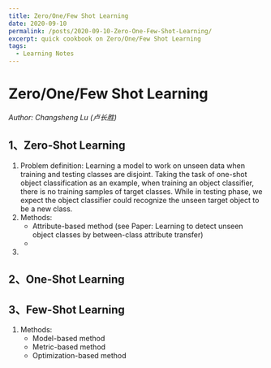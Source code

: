 ```yaml
---
title: Zero/One/Few Shot Learning
date: 2020-09-10
permalink: /posts/2020-09-10-Zero-One-Few-Shot-Learning/
excerpt: quick cookbook on Zero/One/Few Shot Learning
tags:
  - Learning Notes
---
```


# Zero/One/Few Shot Learning  
*Author: Changsheng Lu (卢长胜)*

## 1、Zero-Shot Learning  
1) Problem definition: Learning a model to work on unseen data when training and testing classes are disjoint. Taking the task of one-shot object classification as an example, when training an object classifier, there is no training samples of target classes. While in testing phase, we expect the object classifier could recognize the unseen target object to be a new class.
2) Methods:
   - Attribute-based method (see Paper: Learning to detect unseen object classes by between-class attribute transfer)
   - 
3) 


## 2、One-Shot Learning 



## 3、Few-Shot Learning  
1) Methods:
   - Model-based method
   - Metric-based method
   - Optimization-based method 